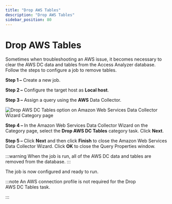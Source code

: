 ```yaml
---
title: "Drop AWS Tables"
description: "Drop AWS Tables"
sidebar_position: 80
---
```


# Drop AWS Tables

Sometimes when troubleshooting an AWS issue, it becomes necessary to clear the AWS DC data and
tables from the Access Analyzer database. Follow the steps to configure a job to remove tables.

**Step 1 –** Create a new job.

**Step 2 –** Configure the target host as **Local host**.

**Step 3 –** Assign a query using the **AWS** Data Collector.

![Drop AWS DC Tables option on Amazon Web Services Data Collector Wizard Category page](/img/product_docs/accessanalyzer/12.0/admin/datacollector/aws/droptables.webp)

**Step 4 –** In the Amazon Web Services Data Collector Wizard on the Category page, select the
**Drop AWS DC Tables** category task. Click **Next**.

**Step 5 –** Click **Next** and then click **Finish** to close the Amazon Web Services Data
Collector Wizard. Click **OK** to close the Query Properties window.

:::warning
When the job is run, all of the AWS DC data and tables are removed from the database.
:::


The job is now configured and ready to run.

:::note
An AWS connection profile is not required for the Drop AWS DC Tables task.

:::
